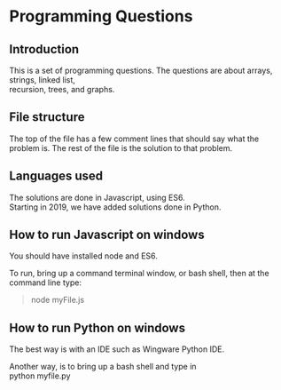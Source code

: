 # Programming Questions

## Introduction
 This is a set of programming questions.
 The questions are about arrays, strings, linked list,  
 recursion, trees, and graphs. 

## File structure
 The top of the file has a few comment lines 
 that should say what the problem is.
 The rest of the file is the solution to that problem.
 
## Languages used
 The solutions are done in Javascript, using ES6.  
 Starting in 2019, we have added solutions done in Python. 

## How to run Javascript on windows
 You should have installed node
 and ES6.

 To run, bring up a command terminal window,
 or bash shell,
 then at the command line type:
 >node myFile.js 

## How to run Python on windows
 The best way is with an IDE such as
 Wingware Python IDE. 

 Another way, is to bring up a bash shell
 and type in  
 python myfile.py    